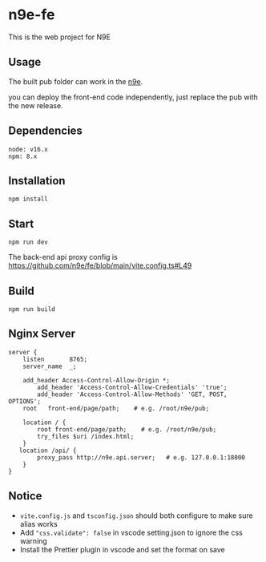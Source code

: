 # n9e-fe

This is the web project for N9E

## Usage

The built pub folder can work in the [n9e](https://github.com/didi/nightingale).

you can deploy the front-end code independently, just replace the pub with the new release.

## Dependencies

```
node: v16.x
npm: 8.x
```

## Installation

```
npm install
```

## Start

```
npm run dev
```

The back-end api proxy config is https://github.com/n9e/fe/blob/main/vite.config.ts#L49

## Build

```
npm run build
```

## Nginx Server

```
server {
    listen       8765;
    server_name  _;

    add_header Access-Control-Allow-Origin *;
        add_header 'Access-Control-Allow-Credentials' 'true';
        add_header 'Access-Control-Allow-Methods' 'GET, POST, OPTIONS';
    root   front-end/page/path;    # e.g. /root/n9e/pub;

    location / {
        root front-end/page/path;    # e.g. /root/n9e/pub;
        try_files $uri /index.html;
    }
   location /api/ {
        proxy_pass http://n9e.api.server;   # e.g. 127.0.0.1:18000
    }
}
```

## Notice

- `vite.config.js` and `tsconfig.json` should both configure to make sure alias works
- Add `"css.validate": false` in vscode setting.json to ignore the css warning
- Install the Prettier plugin in vscode and set the format on save
